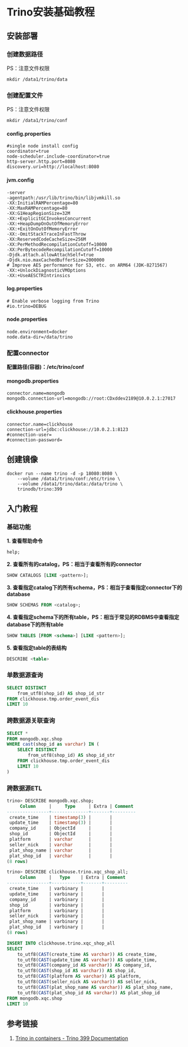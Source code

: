 # Trino安装基础教程

## 安装部署

### 创建数据路径

PS：注意文件权限

```Shell
mkdir /data1/trino/data
```



### 创建配置文件

PS：注意文件权限

```Shell
mkdir /data1/trino/conf
```



#### config.properties

```Shell
#single node install config
coordinator=true
node-scheduler.include-coordinator=true
http-server.http.port=8080
discovery.uri=http://localhost:8080
```

#### jvm.config

```Shell
-server
-agentpath:/usr/lib/trino/bin/libjvmkill.so
-XX:InitialRAMPercentage=80
-XX:MaxRAMPercentage=80
-XX:G1HeapRegionSize=32M
-XX:+ExplicitGCInvokesConcurrent
-XX:+HeapDumpOnOutOfMemoryError
-XX:+ExitOnOutOfMemoryError
-XX:-OmitStackTraceInFastThrow
-XX:ReservedCodeCacheSize=256M
-XX:PerMethodRecompilationCutoff=10000
-XX:PerBytecodeRecompilationCutoff=10000
-Djdk.attach.allowAttachSelf=true
-Djdk.nio.maxCachedBufferSize=2000000
# Improve AES performance for S3, etc. on ARM64 (JDK-8271567)
-XX:+UnlockDiagnosticVMOptions
-XX:+UseAESCTRIntrinsics
```

#### log.properties

```Shell
# Enable verbose logging from Trino
#io.trino=DEBUG
```

#### node.properties

```Shell
node.environment=docker
node.data-dir=/data/trino
```

### 配置connector

**配置路径(容器)：/etc/trino/conf**



#### mongodb.properties

```Shell
connector.name=mongodb
mongodb.connection-url=mongodb://root:CDxddev2189@10.0.2.1:27017
```

#### clickhouse.properties

```Shell
connector.name=clickhouse
connection-url=jdbc:clickhouse://10.0.2.1:8123
#connection-user=
#connection-password=
```

## 创建镜像

```Shell
docker run --name trino -d -p 18080:8080 \
    --volume /data1/trino/conf:/etc/trino \
    --volume /data1/trino/data:/data/trino \
    trinodb/trino:399
```

## 入门教程

### 基础功能



**1. 查看帮助命令**

```sql
help;
```



**2. 查看所有的catalog，PS：相当于查看所有的connector**

```sql
SHOW CATALOGS [LIKE <pattern>];
```



**3. 查看指定catalog下的所有schema，PS：相当于查看指定connector下的database**

```sql
SHOW SCHEMAS FROM <catalog>;
```



**4. 查看指定schema下的所有table，PS：相当于常见的RDBMS中查看指定database下的所有table**

```sql
SHOW TABLES [FROM <schema>] [LIKE <pattern>];
```



**5. 查看指定table的表结构**

```sql
DESCRIBE <table>
```



### 单数据源查询

```sql
SELECT DISTINCT
    from_utf8(shop_id) AS shop_id_str
FROM clickhouse.tmp.order_event_dis
LIMIT 10
```



### 跨数据源关联查询

```sql
SELECT *
FROM mongodb.xqc.shop
WHERE cast(shop_id as varchar) IN (
    SELECT DISTINCT
        from_utf8(shop_id) AS shop_id_str
    FROM clickhouse.tmp.order_event_dis
    LIMIT 10
)
```



### 跨数据源ETL

```sql
trino> DESCRIBE mongodb.xqc.shop;
     Column     |     Type     | Extra | Comment 
----------------+--------------+-------+---------
 create_time    | timestamp(3) |       |         
 update_time    | timestamp(3) |       |         
 company_id     | ObjectId     |       |         
 shop_id        | ObjectId     |       |         
 platform       | varchar      |       |         
 seller_nick    | varchar      |       |         
 plat_shop_name | varchar      |       |         
 plat_shop_id   | varchar      |       |         
(8 rows)
```



```sql
trino> DESCRIBE clickhouse.trino.xqc_shop_all;
     Column     |   Type    | Extra | Comment 
----------------+-----------+-------+---------
 create_time    | varbinary |       |         
 update_time    | varbinary |       |         
 company_id     | varbinary |       |         
 shop_id        | varbinary |       |         
 platform       | varbinary |       |         
 seller_nick    | varbinary |       |         
 plat_shop_name | varbinary |       |         
 plat_shop_id   | varbinary |       |         
(8 rows)
```



```sql
INSERT INTO clickhouse.trino.xqc_shop_all
SELECT
    to_utf8(CAST(create_time AS varchar)) AS create_time,
    to_utf8(CAST(update_time AS varchar)) AS update_time,
    to_utf8(CAST(company_id AS varchar)) AS company_id,
    to_utf8(CAST(shop_id AS varchar)) AS shop_id,
    to_utf8(CAST(platform AS varchar)) AS platform,
    to_utf8(CAST(seller_nick AS varchar)) AS seller_nick,
    to_utf8(CAST(plat_shop_name AS varchar)) AS plat_shop_name,
    to_utf8(CAST(plat_shop_id AS varchar)) AS plat_shop_id
FROM mongodb.xqc.shop
LIMIT 10
```



## 参考链接
1. [Trino in containers - Trino 399 Documentation](https://trino.io/docs/current/installation/containers.html)